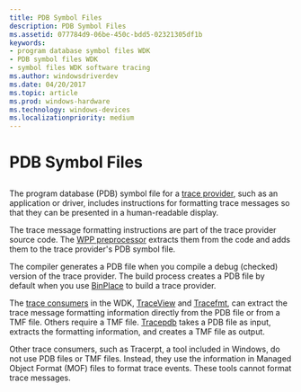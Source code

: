 ```yaml
---
title: PDB Symbol Files
description: PDB Symbol Files
ms.assetid: 077784d9-06be-450c-bdd5-02321305df1b
keywords:
- program database symbol files WDK
- PDB symbol files WDK
- symbol files WDK software tracing
ms.author: windowsdriverdev
ms.date: 04/20/2017
ms.topic: article
ms.prod: windows-hardware
ms.technology: windows-devices
ms.localizationpriority: medium
---
```


# PDB Symbol Files


## <span id="ddk_pdb_symbol_files_tools"></span><span id="DDK_PDB_SYMBOL_FILES_TOOLS"></span>


The program database (PDB) symbol file for a [trace provider](trace-provider.md), such as an application or driver, includes instructions for formatting trace messages so that they can be presented in a human-readable display.

The trace message formatting instructions are part of the trace provider source code. The [WPP preprocessor](wpp-preprocessor.md) extracts them from the code and adds them to the trace provider's PDB symbol file.

The compiler generates a PDB file when you compile a debug (checked) version of the trace provider. The build process creates a PDB file by default when you use [BinPlace](binplace.md) to build a trace provider.

The [trace consumers](trace-consumer.md) in the WDK, [TraceView](traceview.md) and [Tracefmt](tracefmt.md), can extract the trace message formatting information directly from the PDB file or from a TMF file. Others require a TMF file. [Tracepdb](tracepdb.md) takes a PDB file as input, extracts the formatting information, and creates a TMF file as output.

Other trace consumers, such as Tracerpt, a tool included in Windows, do not use PDB files or TMF files. Instead, they use the information in Managed Object Format (MOF) files to format trace events. These tools cannot format trace messages.

 

 





